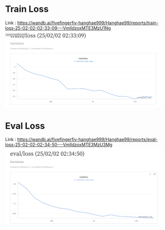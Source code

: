 # Train Loss
Link : https://wandb.ai/fivefingerfiv-hanghae999/Hanghae99/reports/train-loss-25-02-02-02-33-09---VmlldzoxMTE3MzU1Ng
![alt text](image.png)


# Eval Loss
Link : https://wandb.ai/fivefingerfiv-hanghae999/Hanghae99/reports/eval-loss-25-02-02-02-34-50---VmlldzoxMTE3MzU3Mg
![alt text](image-1.png)